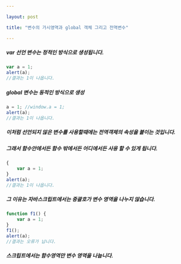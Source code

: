 ```yaml
---

layout: post

title: "변수의 가시영역과 global 객체 그리고 전역변수"

---
```

##### var 선언 변수는 정적인 방식으로 생성됩니다.
```javascript
var a = 1;
alert(a);
//결과는 1이 나옵니다.
```
##### global 변수는 동적인 방식으로 생성
```javascript
a = 1; //window.a = 1;
alert(a);
//결과는 1이 나옵니다. 
```
##### 이처럼 선언되지 않은 변수를 사용할때에는 전역객체의 속성을 붙이는 것입니다.
##### 그래서 함수안에서든 함수 밖에서든 어디에서든 사용 할 수 있게 됩니다.
```javascript
{
    var a = 1;
}
alert(a);
//결과는 1이 나옵니다.
```
##### 그 이유는 자바스크립트에서는 중괄호가 변수 영역을 나누지 않습니다.
```javascript
function f1() {
    var a = 1;  
}
f1();
alert(a);
//결과는 오류가 납니다.
```
##### 스크립트에서는 함수영역만 변수 영역을 나눕니다.